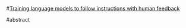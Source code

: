 #[Training language models to follow instructions with human feedback](https://arxiv.org/abs/2203.02155)


#abstract
